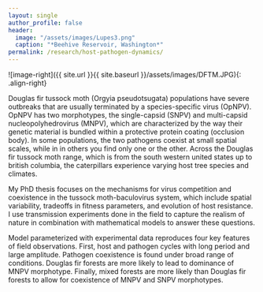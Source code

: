 ```yaml
---
layout: single
author_profile: false
header:
  image: "/assets/images/Lupes3.png"
  caption: "*Beehive Reservoir, Washington*"
permalink: /research/host-pathogen-dynamics/
---
```


![image-right]({{ site.url }}{{ site.baseurl }}/assets/images/DFTM.JPG){: .align-right}

Douglas fir tussock moth (Orgyia pseudotsugata) populations have severe outbreaks that are usually terminated by a species-specific virus (OpNPV). OpNPV has two morphotypes, the single-capsid (SNPV) and multi-capsid nucleopolyhedrovirus (MNPV), which are characterized by the way their genetic material is bundled within a protective protein coating (occlusion body). In some populations, the two pathogens coexist at small spatial scales, while in in others you find only one or the other. Across the Douglas fir tussock moth range, which is from the south western united states up to british columbia, the caterpillars experience varying host tree species and climates. 


My PhD thesis focuses on the mechanisms for virus competition and coexistence in the tussock moth-baculovirus system, which include spatial variability, tradeoffs in fitness parameters, and evolution of host resistance.  I use transmission experiments done in the field to capture the realism of nature in combination with mathematical models to answer these questions. 

Model parameterized with experimental data reproduces four key features of field observations. First, host and pathogen cycles with long period and large amplitude. Pathogen coexistence is found under broad range of conditions. Douglas fir forests are more likely to lead to dominance of MNPV morphotype. Finally, mixed forests are more likely than Douglas fir forests to allow for coexistence of MNPV and SNPV morphotypes.
